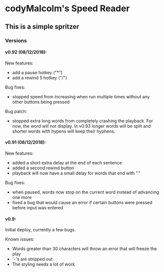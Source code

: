 # codyMalcolm's Speed Reader

## This is a simple spritzer

### Versions

#### v0.92 (08/12/2018):

New features:
- add a pause hotkey ("\*")
- add a rewind 5 hotkey ("/")

Bug fixes:
- stopped speed from increasing when run multiple times without any other buttons being pressed

Bug patch:
- stopped extra long words from completely crashing the playback. For now, the word will not display. In v0.93 longer words will be split and shorter words with hypens will keep their hyphens.

#### v0.91 (08/12/2018):

New features:
- added a short extra delay at the end of each sentence
- added a second rewind button
- playback will now have a small delay for words that end with "."

Bug fixes:
- when paused, words now stop on the current word instead of advancing one more
- fixed a bug that would cause an error if certain buttons were pressed before input was entered


#### v0.9:

Initial deploy, currently a few bugs.

Known issues:
* Words greater than 30 characters will throw an error that will freeze the play
* '-'s are stripped out
* The styling needs a lot of work

